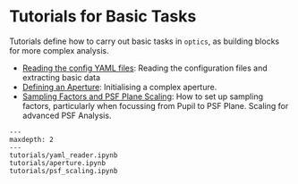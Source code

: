 # Tutorials for Basic Tasks

Tutorials define how to carry out basic tasks in `optics`, as building blocks for more complex analysis.

- [Reading the config YAML files](tutorials/yaml_reader.ipynb): Reading the configuration files and extracting basic data
- [Defining an Aperture](tutorials/aperture.ipynb): Initialising a complex aperture.
- [Sampling Factors and PSF Plane Scaling](tutorials/psf_scaling.ipynb): How to set up sampling factors, particularly when focussing from Pupil to PSF Plane. Scaling for advanced PSF Analysis.

```{toctree}
---
maxdepth: 2
---
tutorials/yaml_reader.ipynb
tutorials/aperture.ipynb
tutorials/psf_scaling.ipynb
```
